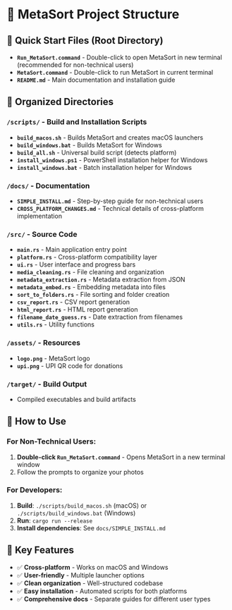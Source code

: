 # 📁 MetaSort Project Structure

## 🎯 Quick Start Files (Root Directory)
- **`Run_MetaSort.command`** - Double-click to open MetaSort in new terminal (recommended for non-technical users)
- **`MetaSort.command`** - Double-click to run MetaSort in current terminal
- **`README.md`** - Main documentation and installation guide

## 📂 Organized Directories

### `/scripts/` - Build and Installation Scripts
- **`build_macos.sh`** - Builds MetaSort and creates macOS launchers
- **`build_windows.bat`** - Builds MetaSort for Windows
- **`build_all.sh`** - Universal build script (detects platform)
- **`install_windows.ps1`** - PowerShell installation helper for Windows
- **`install_windows.bat`** - Batch installation helper for Windows

### `/docs/` - Documentation
- **`SIMPLE_INSTALL.md`** - Step-by-step guide for non-technical users
- **`CROSS_PLATFORM_CHANGES.md`** - Technical details of cross-platform implementation

### `/src/` - Source Code
- **`main.rs`** - Main application entry point
- **`platform.rs`** - Cross-platform compatibility layer
- **`ui.rs`** - User interface and progress bars
- **`media_cleaning.rs`** - File cleaning and organization
- **`metadata_extraction.rs`** - Metadata extraction from JSON
- **`metadata_embed.rs`** - Embedding metadata into files
- **`sort_to_folders.rs`** - File sorting and folder creation
- **`csv_report.rs`** - CSV report generation
- **`html_report.rs`** - HTML report generation
- **`filename_date_guess.rs`** - Date extraction from filenames
- **`utils.rs`** - Utility functions

### `/assets/` - Resources
- **`logo.png`** - MetaSort logo
- **`upi.png`** - UPI QR code for donations

### `/target/` - Build Output
- Compiled executables and build artifacts

## 🚀 How to Use

### For Non-Technical Users:
1. **Double-click `Run_MetaSort.command`** - Opens MetaSort in a new terminal window
2. Follow the prompts to organize your photos

### For Developers:
1. **Build**: `./scripts/build_macos.sh` (macOS) or `./scripts/build_windows.bat` (Windows)
2. **Run**: `cargo run --release`
3. **Install dependencies**: See `docs/SIMPLE_INSTALL.md`

## 🎯 Key Features
- ✅ **Cross-platform** - Works on macOS and Windows
- ✅ **User-friendly** - Multiple launcher options
- ✅ **Clean organization** - Well-structured codebase
- ✅ **Easy installation** - Automated scripts for both platforms
- ✅ **Comprehensive docs** - Separate guides for different user types 